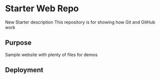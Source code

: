 # Starter Web Repo
New Starter description
This repository is for showing how Git and GitHub work

## Purpose

Sample website with plenty of files for demos

## Deployment
